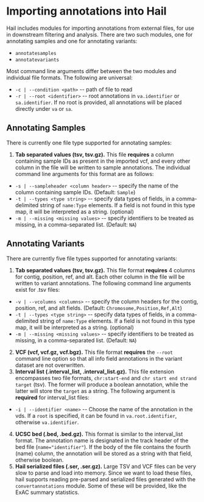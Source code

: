 # Importing annotations into Hail

Hail includes modules for importing annotations from external files, for use in downstream filtering and analysis.  There are two such modules, one for annotating samples and one for annotating variants:
 - `annotatesamples`
 - `annotatevariants`
 
Most command line arguments differ between the two modules and individual file formats.  The following are universal:
 - `-c | --condition <path>` -- path of file to read
 - `-r | --root <identifier>` -- root annotations in `va.identifier` or `sa.identifier`.  If no root is provided, all annotations will be placed directly under `va` or `sa`.

## Annotating Samples

There is currently one file type supported for annotating samples: 

1. **Tab separated values (tsv, tsv.gz).**  This file **requires** a column containing sample IDs as present in the imported vcf, and every other column in the file will be written to sample annotations.  The individual command line arguments for this format are as follows:
 - `-s | --sampleheader <column header>` -- specify the name of the column containing sample IDs.  (Default: `Sample`)
 - `-t | --types <type string>` -- specify data types of fields, in a comma-delimited string of `name:Type` elements.  If a field is not found in this type map, it will be interpreted as a string. (optional)
 - `-m | --missing <missing values>` -- specify identifiers to be treated as missing, in a comma-separated list.  (Default: `NA`)
 
## Annotating Variants

There are currently five file types supported for annotating variants:

1. **Tab separated values (tsv, tsv.gz).**  This file format **requires** 4 columns for contig, position, ref, and alt.  Each other column in the file will be written to variant annotations.  The following command line arguments exist for .tsv files:
 - `-v | --vcolumns <columns>` -- specify the column headers for the contig, position, ref, and alt fields.  (Default: `Chromosome,Position,Ref,Alt`)
 - `-t | --types <type string>` -- specify data types of fields, in a comma-delimited string of `name:Type` elements.  If a field is not found in this type map, it will be interpreted as a string. (optional)
 - `-m | --missing <missing values>` -- specify identifiers to be treated as missing, in a comma-separated list.  (Default: `NA`)
2. **VCF (vcf, vcf.gz, vcf.bgz).**  This file format **requires** the `--root` command line option so that all info field annotations in the variant dataset are not overwritten.
3. **Interval list (.interval_list, .interval_list.gz).**  This file extension encompasses two file formats, `chr:start-end` and `chr start end strand target` (tsv).  The former will produce a boolean annotation, while the latter will store the `target` as a string.  The following argument is **required** for interval_list files:
 - `-i | --identifier <name>` -- Choose the name of the annotation in the vds.  If a `root` is specified, it can be found in `va.root.identifier`, otherwise `va.identifier`.
4. **UCSC bed (.bed, .bed.gz).**  This format is similar to the interval_list format.  The annotation name is designated in the track header of the bed file (`name="identifier"`).  If the body of the file contains the fourth (name) column, the annotation will be stored as a string with that field, otherwise boolean.
5. **Hail serialized files (.ser, .ser.gz).**  Large TSV and VCF files can be very slow to parse and load into memory.  Since we want to load these files, hail supports reading pre-parsed and serialized files generated with the `convertannotations` module.  Some of these will be provided, like the ExAC summary statistics.
